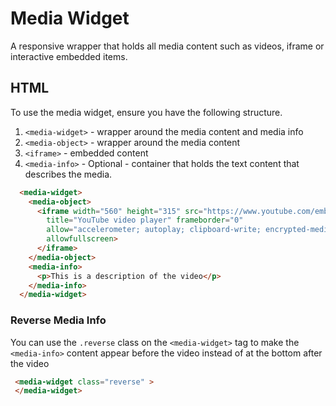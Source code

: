 # Media Widget

A responsive wrapper that holds all media content such as videos, iframe or interactive embedded items.

## HTML

To use the media widget, ensure you have the following structure. 

1. `<media-widget>` - wrapper around the media content and media info
2. `<media-object>` - wrapper around the media content
3. `<iframe>` - embedded content
4. `<media-info>` - Optional - container that holds the text content that describes the media.

```html
  <media-widget>
    <media-object>
      <iframe width="560" height="315" src="https://www.youtube.com/embed/Dxz8GPU-E1s?wmode=opaque"
        title="YouTube video player" frameborder="0"
        allow="accelerometer; autoplay; clipboard-write; encrypted-media; gyroscope; picture-in-picture; web-share"
        allowfullscreen>
      </iframe>
    </media-object>
    <media-info>
      <p>This is a description of the video</p>
    </media-info>
  </media-widget>
```

### Reverse Media Info 

You can use the `.reverse` class on the `<media-widget>` tag to make the `<media-info>` content appear before the video instead of at the bottom after the video

```html
 <media-widget class="reverse" >
 </media-widget>
```